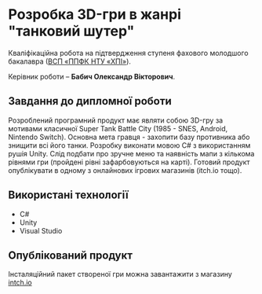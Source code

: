 # Розробка 3D-гри в жанрі "танковий шутер"
Кваліфікаційна робота на підтвердження ступеня фахового молодшого бакалавра ([ВСП «ППФК НТУ «ХПІ»](http://polytechnic.poltava.ua)).

Керівник роботи – **Бабич Олександр Вікторович**.
## Завдання до дипломної роботи
Розроблений програмний продукт має являти собою 3D-гру за мотивами класичної Super Tank Battle City (1985 - SNES, Android, Nintendo Switch). Основна мета гравця - захопити базу противника або знищити всі його танки. Розробку виконати мовою C# з використанням рушія Unity. Слід подбати про зручне меню та наявність мапи з кількома рівнями гри (пройдені рівні зафарбовуються на карті). Готовий продукт опублікувати в одному з онлайнових ігрових магазинів (itch.io тощо).
## Використані технології
* C#
* Unity
* Visual Studio
## Опублікований продукт
Інсталяційний пакет створеної гри можна завантажити з магазину [intch.io](https://matvij-ivanina.itch.io/3d)
